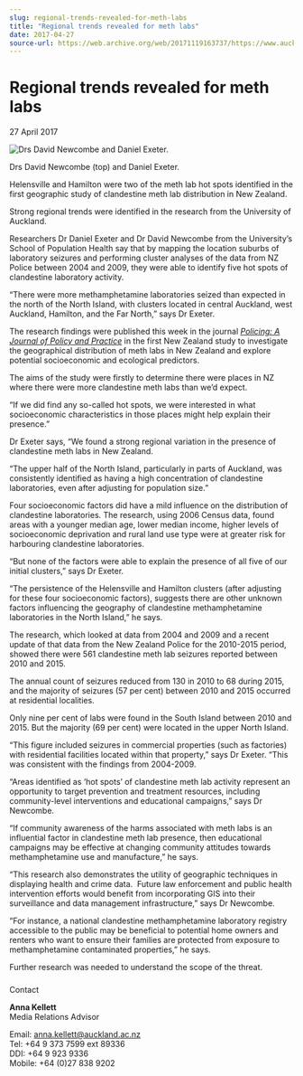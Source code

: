 ```yaml
---
slug: regional-trends-revealed-for-meth-labs
title: "Regional trends revealed for meth labs"
date: 2017-04-27
source-url: https://web.archive.org/web/20171119163737/https://www.auckland.ac.nz/en/about/news-events-and-notices/news/news-2017/04/regional-trends-revealed-for-meth-labs.html
---
```

Regional trends revealed for meth labs
======================================

27 April 2017

![Drs David Newcombe and Daniel Exeter.](https://www.auckland.ac.nz/en/about/news-events-and-notices/news/news-2017/04/regional-trends-revealed-for-meth-labs/_jcr_content/par/textimage/image.img.png/1493247293195.png "David Newcombe and Daniel Exeter")

Drs David Newcombe (top) and Daniel Exeter.

Helensville and Hamilton were two of the meth lab hot spots identified in the first geographic study of clandestine meth lab distribution in New Zealand.

Strong regional trends were identified in the research from the University of Auckland.

Researchers Dr Daniel Exeter and Dr David Newcombe from the University’s School of Population Health say that by mapping the location suburbs of laboratory seizures and performing cluster analyses of the data from NZ Police between 2004 and 2009, they were able to identify five hot spots of clandestine laboratory activity.

“There were more methamphetamine laboratories seized than expected in the north of the North Island, with clusters located in central Auckland, west Auckland, Hamilton, and the Far North,” says Dr Exeter.

The research findings were published this week in the journal [_Policing: A Journal of Policy and Practice_](https://academic.oup.com/policing/article-abstract/doi/10.1093/police/pax013/3748247/The-Geography-of-Methamphetamine-Manufacture-in?redirectedFrom=fulltext) in the first New Zealand study to investigate the geographical distribution of meth labs in New Zealand and explore potential socioeconomic and ecological predictors.

The aims of the study were firstly to determine there were places in NZ where there were more clandestine meth labs than we’d expect.

“If we did find any so-called hot spots, we were interested in what socioeconomic characteristics in those places might help explain their presence.”

Dr Exeter says, “We found a strong regional variation in the presence of clandestine meth labs in New Zealand.

“The upper half of the North Island, particularly in parts of Auckland, was consistently identified as having a high concentration of clandestine laboratories, even after adjusting for population size.”

Four socioeconomic factors did have a mild influence on the distribution of clandestine laboratories. The research, using 2006 Census data, found areas with a younger median age, lower median income, higher levels of socioeconomic deprivation and rural land use type were at greater risk for harbouring clandestine laboratories.

“But none of the factors were able to explain the presence of all five of our initial clusters,” says Dr Exeter.

“The persistence of the Helensville and Hamilton clusters (after adjusting for these four socioeconomic factors), suggests there are other unknown factors influencing the geography of clandestine methamphetamine laboratories in the North Island,” he says.

The research, which looked at data from 2004 and 2009 and a recent update of that data from the New Zealand Police for the 2010-2015 period, showed there were 561 clandestine meth lab seizures reported between 2010 and 2015.

The annual count of seizures reduced from 130 in 2010 to 68 during 2015, and the majority of seizures (57 per cent) between 2010 and 2015 occurred at residential localities.

Only nine per cent of labs were found in the South Island between 2010 and 2015. But the majority (69 per cent) were located in the upper North Island.

“This figure included seizures in commercial properties (such as factories) with residential facilities located within that property,” says Dr Exeter. “This was consistent with the findings from 2004-2009.

“Areas identified as ‘hot spots’ of clandestine meth lab activity represent an opportunity to target prevention and treatment resources, including community-level interventions and educational campaigns,” says Dr Newcombe.

“If community awareness of the harms associated with meth labs is an influential factor in clandestine meth lab presence, then educational campaigns may be effective at changing community attitudes towards methamphetamine use and manufacture,” he says.

“This research also demonstrates the utility of geographic techniques in displaying health and crime data.  Future law enforcement and public health intervention efforts would benefit from incorporating GIS into their surveillance and data management infrastructure,” says Dr Newcombe.

“For instance, a national clandestine methamphetamine laboratory registry accessible to the public may be beneficial to potential home owners and renters who want to ensure their families are protected from exposure to methamphetamine contaminated properties,” he says.

Further research was needed to understand the scope of the threat.   
  

###   
Contact

**Anna Kellett**  
Media Relations Advisor

Email: [anna.kellett@auckland.ac.nz](mailto:anna.kellett@auckland.ac.nz)  
Tel: +64 9 373 7599 ext 89336  
DDI: +64 9 923 9336  
Mobile: +64 (0)27 838 9202